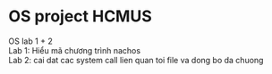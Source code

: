# OS project HCMUS
OS lab 1 + 2  
Lab 1: Hiểu mã chương trình nachos  
Lab 2: cai dat cac system call lien quan toi file va dong bo da chuong
